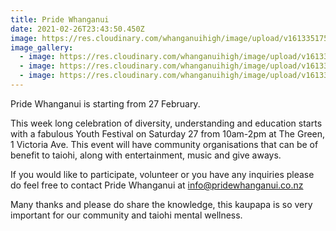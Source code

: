 ```yaml
---
title: Pride Whanganui
date: 2021-02-26T23:43:50.450Z
image: https://res.cloudinary.com/whanganuihigh/image/upload/v1613351754/Events/download_2_.jpg_best.jpg
image_gallery:
  - image: https://res.cloudinary.com/whanganuihigh/image/upload/v1613351784/Events/1-1-768x1086.jpg
  - image: https://res.cloudinary.com/whanganuihigh/image/upload/v1613351811/Events/2-768x1086.jpg
  - image: https://res.cloudinary.com/whanganuihigh/image/upload/v1613351828/Events/3-768x1086.jpg
---
```

Pride Whanganui is starting from 27 February.

This week long celebration of diversity, understanding and education starts with a fabulous Youth Festival on Saturday 27 from 10am-2pm at The Green, 1 Victoria Ave. This event will have community organisations that can be of benefit to taiohi, along with entertainment, music and give aways.

If you would like to participate, volunteer or you have any inquiries please do feel free to contact Pride Whanganui at info@pridewhanganui.co.nz

Many thanks and please do share the knowledge, this kaupapa is so very important for our community and taiohi mental wellness.